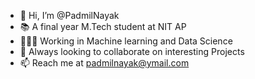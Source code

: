 - 👋 Hi, I’m @PadmilNayak
- 📚 A final year M.Tech student at NIT AP
- 👨🏻‍💻 Working in Machine learning and Data Science 
- 🤝 Always looking to collaborate on interesting Projects
- 📫 Reach me at padmilnayak@ymail.com

<!---
PadmilNayak/PadmilNayak is a ✨ special ✨ repository because its `README.md` (this file) appears on your GitHub profile.
You can click the Preview link to take a look at your changes.
--->

